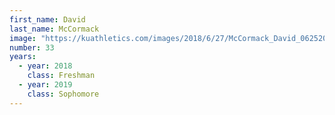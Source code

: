 ```yaml
---
first_name: David
last_name: McCormack
image: "https://kuathletics.com/images/2018/6/27/McCormack_David_06252018.jpg?width=182&height=250&mode=crop&anchor=topcenter"
number: 33
years:
  - year: 2018
    class: Freshman
  - year: 2019
    class: Sophomore
---
```

